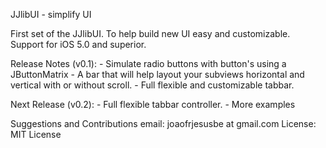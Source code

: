 JJlibUI - simplify UI

First set of the JJlibUI.
To help build new UI easy and customizable.
Support for iOS 5.0 and superior.

 Release Notes (v0.1):
      - Simulate radio buttons with button's using a JButtonMatrix
      - A bar that will help layout your subviews horizontal and vertical with or without scroll.
      - Full flexible and customizable tabbar.

 Next Release (v0.2):
      - Full flexible tabbar controller.
      - More examples

Suggestions and Contributions email: joaofrjesusbe at gmail.com
License: MIT License